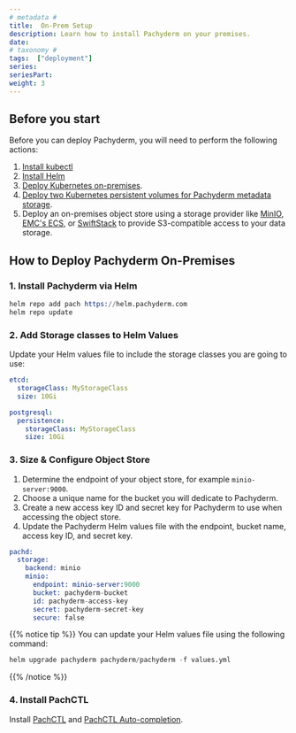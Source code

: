 ```yaml
---
# metadata # 
title:  On-Prem Setup 
description: Learn how to install Pachyderm on your premises. 
date: 
# taxonomy #
tags:  ["deployment"]
series:
seriesPart: 
weight: 3
---
```

## Before you start 

Before you can deploy Pachyderm, you will need to perform the following actions:

1. [Install kubectl](https://kubernetes.io/docs/tasks/tools/)
2. [Install Helm]()
3. [Deploy Kubernetes on-premises](https://kubernetes.io/docs/setup/).
4. [Deploy two Kubernetes persistent volumes for Pachyderm metadata storage](https://kubernetes.io/docs/concepts/storage/persistent-volumes/#class-1). 
5. Deploy an on-premises object store  using a storage provider like [MinIO](https://min.io), [EMC's ECS](https://www.delltechnologies.com/en-us/storage/ecs/index.htm), or [SwiftStack](https://www.swiftstack.com/) to provide S3-compatible access to your data storage.

## How to Deploy Pachyderm On-Premises

### 1. Install Pachyderm via Helm

```s
helm repo add pach https://helm.pachyderm.com
helm repo update
```

### 2. Add Storage classes to Helm Values

Update your Helm values file to include the storage classes you are going to use:

```yaml
etcd:
  storageClass: MyStorageClass
  size: 10Gi

postgresql:
  persistence:
    storageClass: MyStorageClass
    size: 10Gi
```

### 3. Size & Configure Object Store

1. Determine the endpoint of your object store, for example `minio-server:9000`.
2. Choose a unique name for the bucket you will dedicate to Pachyderm.
3. Create a new access key ID and secret key for Pachyderm to use when accessing the object store.
4. Update the Pachyderm Helm values file with the endpoint, bucket name, access key ID, and secret key.

```s
pachd:
  storage:
    backend: minio
    minio:
      endpoint: minio-server:9000
      bucket: pachyderm-bucket
      id: pachyderm-access-key
      secret: pachyderm-secret-key
      secure: false

```

{{% notice tip %}}
You can update your Helm values file using the following command:

```s
helm upgrade pachyderm pachyderm/pachyderm -f values.yml
```
{{% /notice %}}

### 4. Install PachCTL

Install [PachCTL](TBD) and [PachCTL Auto-completion](TBD).
   